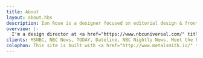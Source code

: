 ```yaml
---
title: About
layout: about.hbs
description: Ian Rose is a designer focused on editorial design & front-end architecture living in New York City.
overview: |-
  I'm a design director at <a href="https://www.nbcuniversal.com/" title="NBCUniversal" target="_blank" rel="external">NBCUniversal Media</a>’s news properties: MSNBC, NBC News, and TODAY. I take pride in designing and building clean, accessible, creative interactive media. I get pumped about <abbr title="Cascading Style Sheets">CSS</abbr> , <abbr title="Hyper Text Markup Language">HTML</abbr>, <abbr title="JavaScript">JS</abbr>, typography, design systems, and the idea that people use the things that I create. Before NBCUniversal, I worked in New Orleans at the design studio <a href="http://thinkabig.com/" title="Thinka" target="_blank" rel="external">Thinka</a> and before that the ad agency <a href="http://z-comm.com/" title="z-comm.com" target="_blank" rel="external">Zehnder Communications</a>. I’m also the creator of <a href="http://typesettings.io/" title="typesettings.io" target="_blank" rel="external">Typesettings</a>, <a href="https://github.com/ianrose/gridsettings" title="GitHub" target="_blank" rel="external">Gridsettings</a>, and <a href="https://github.com/ianrose/storysettings" title="GitHub" target="_blank" rel="external">Storysettings</a>.
clients: MSNBC, NBC News, TODAY, Dateline, NBC Nightly News, Meet the Press, Sony, vh1, Disney, VooDoo Music Experience, Hyatt, Visit Baton Rouge, Louisiana Charter Schools
colophon: This site is built with <a href="http://www.metalsmith.io/" title="metalsmith.io" target="_blank" rel="external">Metalsmith</a>, <a href="https://webpack.js.org/" title="webpack.js.org" target="_blank" rel="external">Webpack</a>, <a href="https://www.typesettings.io/" title="typesettings.io" target="_blank" rel="external">Typesettings</a>, <a href="http://sass-lang.com/" title="Sass-lang.com" target="_blank" rel="external">Sass</a>, <a href="https://developer.mozilla.org/en-US/docs/Web/Guide/CSS/Flexible_boxes" title="MDN" target="_blank" rel="external">CSS Flexbox</a>, and hosted on <a href="https://www.netlify.com/" title="Host" target="_blank" rel="external">Netlify</a>.
---
```

